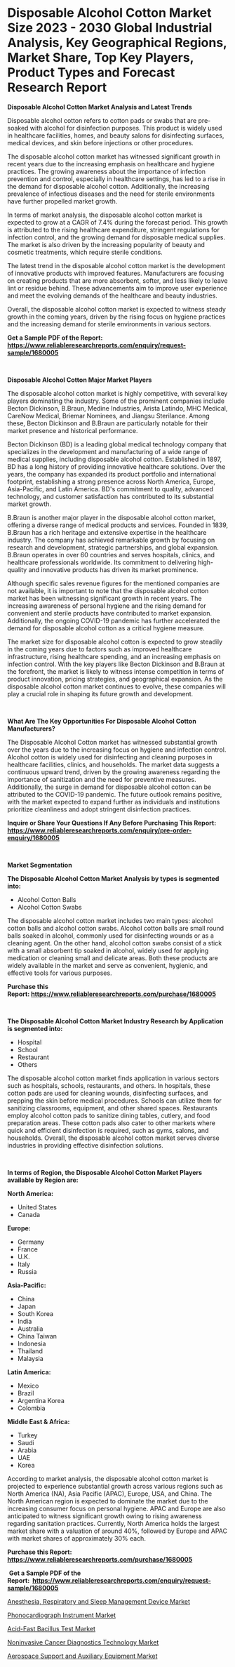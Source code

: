 <p><h1>Disposable Alcohol Cotton Market Size 2023 - 2030 Global Industrial Analysis, Key Geographical Regions, Market Share, Top Key Players, Product Types and Forecast Research Report</h1></p><p><strong>Disposable Alcohol Cotton Market Analysis and Latest Trends</strong></p>
<p><p>Disposable alcohol cotton refers to cotton pads or swabs that are pre-soaked with alcohol for disinfection purposes. This product is widely used in healthcare facilities, homes, and beauty salons for disinfecting surfaces, medical devices, and skin before injections or other procedures.</p><p>The disposable alcohol cotton market has witnessed significant growth in recent years due to the increasing emphasis on healthcare and hygiene practices. The growing awareness about the importance of infection prevention and control, especially in healthcare settings, has led to a rise in the demand for disposable alcohol cotton. Additionally, the increasing prevalence of infectious diseases and the need for sterile environments have further propelled market growth.</p><p>In terms of market analysis, the disposable alcohol cotton market is expected to grow at a CAGR of 7.4% during the forecast period. This growth is attributed to the rising healthcare expenditure, stringent regulations for infection control, and the growing demand for disposable medical supplies. The market is also driven by the increasing popularity of beauty and cosmetic treatments, which require sterile conditions.</p><p>The latest trend in the disposable alcohol cotton market is the development of innovative products with improved features. Manufacturers are focusing on creating products that are more absorbent, softer, and less likely to leave lint or residue behind. These advancements aim to improve user experience and meet the evolving demands of the healthcare and beauty industries.</p><p>Overall, the disposable alcohol cotton market is expected to witness steady growth in the coming years, driven by the rising focus on hygiene practices and the increasing demand for sterile environments in various sectors.</p></p>
<p><strong>Get a Sample PDF of the Report:&nbsp; <a href="https://www.reliableresearchreports.com/enquiry/request-sample/1680005">https://www.reliableresearchreports.com/enquiry/request-sample/1680005</a></strong></p>
<p>&nbsp;</p>
<p><strong>Disposable Alcohol Cotton Major Market Players</strong></p>
<p><p>The disposable alcohol cotton market is highly competitive, with several key players dominating the industry. Some of the prominent companies include Becton Dickinson, B.Braun, Medine Industries, Arista Latindo, MHC Medical, CareNow Medical, Briemar Nominees, and Jiangsu Sterilance. Among these, Becton Dickinson and B.Braun are particularly notable for their market presence and historical performance.</p><p>Becton Dickinson (BD) is a leading global medical technology company that specializes in the development and manufacturing of a wide range of medical supplies, including disposable alcohol cotton. Established in 1897, BD has a long history of providing innovative healthcare solutions. Over the years, the company has expanded its product portfolio and international footprint, establishing a strong presence across North America, Europe, Asia-Pacific, and Latin America. BD's commitment to quality, advanced technology, and customer satisfaction has contributed to its substantial market growth.</p><p>B.Braun is another major player in the disposable alcohol cotton market, offering a diverse range of medical products and services. Founded in 1839, B.Braun has a rich heritage and extensive expertise in the healthcare industry. The company has achieved remarkable growth by focusing on research and development, strategic partnerships, and global expansion. B.Braun operates in over 60 countries and serves hospitals, clinics, and healthcare professionals worldwide. Its commitment to delivering high-quality and innovative products has driven its market prominence.</p><p>Although specific sales revenue figures for the mentioned companies are not available, it is important to note that the disposable alcohol cotton market has been witnessing significant growth in recent years. The increasing awareness of personal hygiene and the rising demand for convenient and sterile products have contributed to market expansion. Additionally, the ongoing COVID-19 pandemic has further accelerated the demand for disposable alcohol cotton as a critical hygiene measure.</p><p>The market size for disposable alcohol cotton is expected to grow steadily in the coming years due to factors such as improved healthcare infrastructure, rising healthcare spending, and an increasing emphasis on infection control. With the key players like Becton Dickinson and B.Braun at the forefront, the market is likely to witness intense competition in terms of product innovation, pricing strategies, and geographical expansion. As the disposable alcohol cotton market continues to evolve, these companies will play a crucial role in shaping its future growth and development.</p></p>
<p>&nbsp;</p>
<p><strong>What Are The Key Opportunities For Disposable Alcohol Cotton Manufacturers?</strong></p>
<p><p>The Disposable Alcohol Cotton market has witnessed substantial growth over the years due to the increasing focus on hygiene and infection control. Alcohol cotton is widely used for disinfecting and cleaning purposes in healthcare facilities, clinics, and households. The market data suggests a continuous upward trend, driven by the growing awareness regarding the importance of sanitization and the need for preventive measures. Additionally, the surge in demand for disposable alcohol cotton can be attributed to the COVID-19 pandemic. The future outlook remains positive, with the market expected to expand further as individuals and institutions prioritize cleanliness and adopt stringent disinfection practices.</p></p>
<p><strong>Inquire or Share Your Questions If Any Before Purchasing This Report: <a href="https://www.reliableresearchreports.com/enquiry/pre-order-enquiry/1680005">https://www.reliableresearchreports.com/enquiry/pre-order-enquiry/1680005</a></strong></p>
<p>&nbsp;</p>
<p><strong>Market Segmentation</strong></p>
<p><strong>The Disposable Alcohol Cotton Market Analysis by types is segmented into:</strong></p>
<p><ul><li>Alcohol Cotton Balls</li><li>Alcohol Cotton Swabs</li></ul></p>
<p><p>The disposable alcohol cotton market includes two main types: alcohol cotton balls and alcohol cotton swabs. Alcohol cotton balls are small round balls soaked in alcohol, commonly used for disinfecting wounds or as a cleaning agent. On the other hand, alcohol cotton swabs consist of a stick with a small absorbent tip soaked in alcohol, widely used for applying medication or cleaning small and delicate areas. Both these products are widely available in the market and serve as convenient, hygienic, and effective tools for various purposes.</p></p>
<p><strong>Purchase this Report:&nbsp;<a href="https://www.reliableresearchreports.com/purchase/1680005">https://www.reliableresearchreports.com/purchase/1680005</a></strong></p>
<p>&nbsp;</p>
<p><strong>The Disposable Alcohol Cotton Market Industry Research by Application is segmented into:</strong></p>
<p><ul><li>Hospital</li><li>School</li><li>Restaurant</li><li>Others</li></ul></p>
<p><p>The disposable alcohol cotton market finds application in various sectors such as hospitals, schools, restaurants, and others. In hospitals, these cotton pads are used for cleaning wounds, disinfecting surfaces, and prepping the skin before medical procedures. Schools can utilize them for sanitizing classrooms, equipment, and other shared spaces. Restaurants employ alcohol cotton pads to sanitize dining tables, cutlery, and food preparation areas. These cotton pads also cater to other markets where quick and efficient disinfection is required, such as gyms, salons, and households. Overall, the disposable alcohol cotton market serves diverse industries in providing effective disinfection solutions.</p></p>
<p>&nbsp;</p>
<p><strong>In terms of Region, the Disposable Alcohol Cotton Market Players available by Region are:</strong></p>
<p>
    <p> <strong> North America: </strong>
        <ul>
            <li>United States</li>
            <li>Canada</li>
        </ul>
        </p> 
    <p> <strong> Europe: </strong>
        <ul>
            <li>Germany</li>
            <li>France</li>
            <li>U.K.</li>
            <li>Italy</li>
            <li>Russia</li>
        </ul>
        </p> 
    <p> <strong> Asia-Pacific: </strong>
        <ul>
            <li>China</li>
            <li>Japan</li>
            <li>South Korea</li>
            <li>India</li>
            <li>Australia</li>
            <li>China Taiwan</li>
            <li>Indonesia</li>
            <li>Thailand</li>
            <li>Malaysia</li>
        </ul>
        </p> 
    <p> <strong> Latin America: </strong>
        <ul>
            <li>Mexico</li>
            <li>Brazil</li>
            <li>Argentina Korea</li>
            <li>Colombia</li>
        </ul>
        </p> 
    <p> <strong> Middle East & Africa: </strong>
        <ul>
            <li>Turkey</li>
            <li>Saudi</li>
            <li>Arabia</li>
            <li>UAE</li>
            <li>Korea</li>
        </ul>
    </p>
    </p>
<p><p>According to market analysis, the disposable alcohol cotton market is projected to experience substantial growth across various regions such as North America (NA), Asia Pacific (APAC), Europe, USA, and China. The North American region is expected to dominate the market due to the increasing consumer focus on personal hygiene. APAC and Europe are also anticipated to witness significant growth owing to rising awareness regarding sanitation practices. Currently, North America holds the largest market share with a valuation of around 40%, followed by Europe and APAC with market shares of approximately 30% each.</p></p>
<p><strong>Purchase this Report: <a href="https://www.reliableresearchreports.com/purchase/1680005">https://www.reliableresearchreports.com/purchase/1680005</a></strong></p>
<p>&nbsp;<strong>Get a Sample PDF of the Report:&nbsp;&nbsp;<a href="https://www.reliableresearchreports.com/enquiry/request-sample/1680005">https://www.reliableresearchreports.com/enquiry/request-sample/1680005</a></strong></p>
<p><strong></strong></p>
<p><p><a href="https://medium.com/@prachi.reportprime/anesthesia-respiratory-and-sleep-management-device-market-share-evolution-and-market-growth-trends-1e6e09886c02">Anesthesia, Respiratory and Sleep Management Device Market</a></p><p><a href="https://www.linkedin.com/pulse/phonocardiograph-instrument-market-research-report-provides-yxcbc/">Phonocardiograph Instrument Market</a></p><p><a href="https://www.linkedin.com/pulse/acid-fast-bacillus-test-market-challenges-opportunities-pwokc/">Acid-Fast Bacillus Test Market</a></p><p><a href="https://www.linkedin.com/pulse/noninvasive-cancer-diagnostics-technology-market-share-ly7vc/">Noninvasive Cancer Diagnostics Technology Market</a></p><p><a href="https://medium.com/@rahul.reportprime/aerospace-support-and-auxiliary-equipment-market-size-reveals-the-best-marketing-channels-in-global-d57dcc21b940">Aerospace Support and Auxiliary Equipment Market</a></p></p>